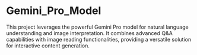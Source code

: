 # Gemini_Pro_Model
This project leverages the powerful Gemini Pro model for natural language understanding and image interpretation. It combines advanced Q&amp;A capabilities with image reading functionalities, providing a versatile solution for interactive content generation.
